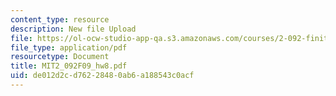 ```yaml
---
content_type: resource
description: New file Upload
file: https://ol-ocw-studio-app-qa.s3.amazonaws.com/courses/2-092-finite-element-analysis-of-solids-and-fluids-i-fall-2009/de012d2cd76228480ab6a188543c0acf_MIT2_092F09_hw8.pdf
file_type: application/pdf
resourcetype: Document
title: MIT2_092F09_hw8.pdf
uid: de012d2c-d762-2848-0ab6-a188543c0acf
---
```

